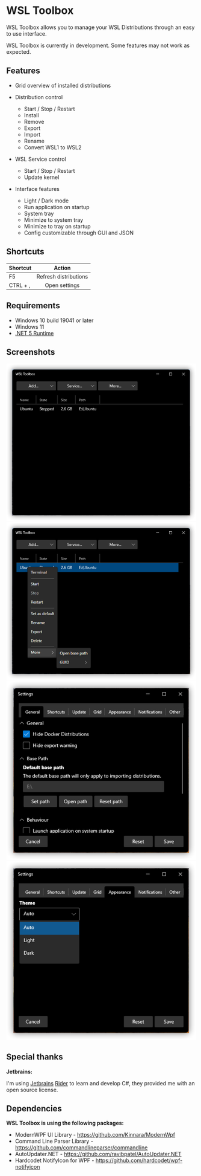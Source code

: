 # WSL Toolbox

WSL Toolbox allows you to manage your WSL Distributions through an easy to use interface.

WSL Toolbox is currently in development. Some features may not work as expected.

## Features

- Grid overview of installed distributions
- Distribution control
    - Start / Stop / Restart
    - Install
    - Remove
    - Export
    - Import
    - Rename
    - Convert WSL1 to WSL2

- WSL Service control
    - Start / Stop / Restart
    - Update kernel

- Interface features
    - Light / Dark mode
    - Run application on startup
    - System tray
    - Minimize to system tray
    - Minimize to tray on startup
    - Config customizable through GUI and JSON

## Shortcuts

| Shortcut  |  Action
|:----------|:--------:
| F5        | Refresh distributions
| CTRL + ,  | Open settings

## Requirements

- Windows 10 build 19041 or later
- Windows 11
- [.NET 5 Runtime](https://dotnet.microsoft.com/download/dotnet/5.0/runtime)

## Screenshots

![Main Window](./docs/images/screenshots/tb1.png?raw=true "Main Window")
![Main Window](./docs/images/screenshots/tb3.png?raw=true "Main Window")
![Main Window](./docs/images/screenshots/tb2.png?raw=true "Settings Window")
![Main Window](./docs/images/screenshots/tb4.png?raw=true "Settings Window")

## Special thanks

**Jetbrains:**

I'm using [Jetbrains](https://www.jetbrains.com/) [Rider](https://www.jetbrains.com/rider/) to learn and develop C#,
they provided me with an open source license.

## Dependencies

**WSL Toolbox is using the following packages:**

- ModernWPF UI Library - https://github.com/Kinnara/ModernWpf
- Command Line Parser Library - https://github.com/commandlineparser/commandline
- AutoUpdater.NET - https://github.com/ravibpatel/AutoUpdater.NET
- Hardcodet NotifyIcon for WPF - https://github.com/hardcodet/wpf-notifyicon
